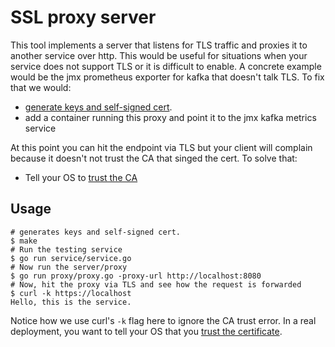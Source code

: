 # SSL proxy server

This tool implements a server that listens for TLS traffic and proxies it to 
another service over http. This would be useful for situations when your service
does not support TLS or it is difficult to enable. A concrete example would be 
the jmx prometheus exporter for kafka that doesn't talk TLS. To fix that we would:

- [generate keys and self-signed cert](https://gist.github.com/drio/920e08aee8aa0d2ff549e2c38b2beb22#file-readme-md).
- add a container running this proxy and point it to the jmx kafka metrics service

At this point you can hit the endpoint via TLS but your client will complain because
it doesn't not trust the CA that singed the cert. To solve that:

- Tell your OS to [trust the CA](https://gist.github.com/drio/920e08aee8aa0d2ff549e2c38b2beb22#in-math-we-trust)

## Usage

```
# generates keys and self-signed cert.
$ make
# Run the testing service
$ go run service/service.go
# Now run the server/proxy
$ go run proxy/proxy.go -proxy-url http://localhost:8080
# Now, hit the proxy via TLS and see how the request is forwarded
$ curl -k https://localhost
Hello, this is the service.
```

Notice how we use curl's `-k` flag here to ignore the CA trust error.
In a real deployment, you want to tell your OS that you [trust the certificate](https://gist.github.com/drio/920e08aee8aa0d2ff549e2c38b2beb22#in-math-we-trust).
